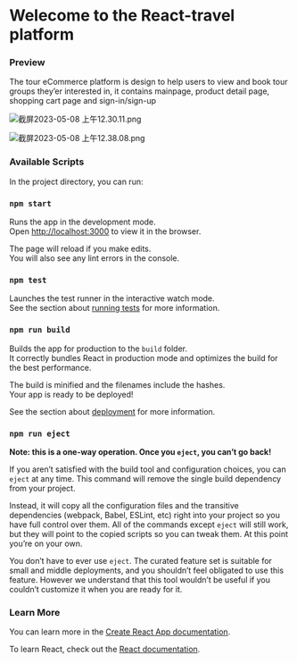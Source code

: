 # Welecome to the React-travel platform

### Preview

The tour eCommerce platform is design to help users to view and book tour groups they’er interested in, it contains mainpage, product detail page, shopping cart page and sign-in/sign-up

![截屏2023-05-08 上午12.30.11.png](https://s3-us-west-2.amazonaws.com/secure.notion-static.com/f735a238-239a-4bf9-9fc6-e281b016ca66/%E6%88%AA%E5%B1%8F2023-05-08_%E4%B8%8A%E5%8D%8812.30.11.png)

![截屏2023-05-08 上午12.38.08.png](https://s3-us-west-2.amazonaws.com/secure.notion-static.com/714e4ee1-e21b-4791-abf4-dd96a749de4e/%E6%88%AA%E5%B1%8F2023-05-08_%E4%B8%8A%E5%8D%8812.38.08.png)

### Available Scripts

In the project directory, you can run:

### `npm start`

Runs the app in the development mode.\
Open [http://localhost:3000](http://localhost:3000/) to view it in the browser.

The page will reload if you make edits.\
You will also see any lint errors in the console.

### `npm test`

Launches the test runner in the interactive watch mode.\
See the section about [running tests](https://facebook.github.io/create-react-app/docs/running-tests) for more information.

### `npm run build`

Builds the app for production to the `build` folder.\
It correctly bundles React in production mode and optimizes the build for the best performance.

The build is minified and the filenames include the hashes.\
Your app is ready to be deployed!

See the section about [deployment](https://facebook.github.io/create-react-app/docs/deployment) for more information.

### `npm run eject`

**Note: this is a one-way operation. Once you `eject`, you can’t go back!**

If you aren’t satisfied with the build tool and configuration choices, you can `eject` at any time. This command will remove the single build dependency from your project.

Instead, it will copy all the configuration files and the transitive dependencies (webpack, Babel, ESLint, etc) right into your project so you have full control over them. All of the commands except `eject` will still work, but they will point to the copied scripts so you can tweak them. At this point you’re on your own.

You don’t have to ever use `eject`. The curated feature set is suitable for small and middle deployments, and you shouldn’t feel obligated to use this feature. However we understand that this tool wouldn’t be useful if you couldn’t customize it when you are ready for it.

### Learn More

You can learn more in the [Create React App documentation](https://facebook.github.io/create-react-app/docs/getting-started).

To learn React, check out the [React documentation](https://reactjs.org/).
